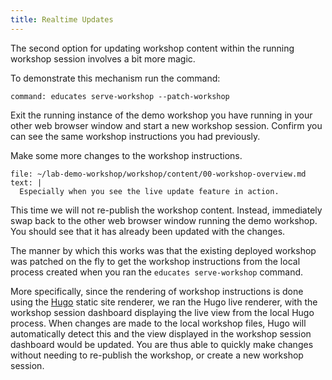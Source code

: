 ```yaml
---
title: Realtime Updates
---
```


The second option for updating workshop content within the running workshop
session involves a bit more magic.

To demonstrate this mechanism run the command:

```terminal:execute
command: educates serve-workshop --patch-workshop
```

Exit the running instance of the demo workshop you have running in your other
web browser window and start a new workshop session. Confirm you can see the
same workshop instructions you had previously.

Make some more changes to the workshop instructions.

```editor:append-lines-to-file
file: ~/lab-demo-workshop/workshop/content/00-workshop-overview.md
text: |
  Especially when you see the live update feature in action.
```

This time we will not re-publish the workshop content. Instead, immediately swap
back to the other web browser window running the demo workshop. You should see
that it has already been updated with the changes.

The manner by which this works was that the existing deployed workshop was
patched on the fly to get the workshop instructions from the local process
created when you ran the `educates serve-workshop` command.

More specifically, since the rendering of workshop instructions is done using
the [Hugo](https://gohugo.io/) static site renderer, we ran the Hugo live
renderer, with the workshop session dashboard displaying the live view from the
local Hugo process. When changes are made to the local workshop files, Hugo will
automatically detect this and the view displayed in the workshop session
dashboard would be updated. You are thus able to quickly make changes without
needing to re-publish the workshop, or create a new workshop session.